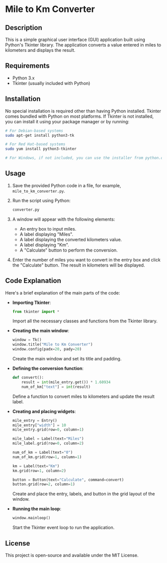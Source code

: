 # Mile to Km Converter

## Description
This is a simple graphical user interface (GUI) application built using Python's Tkinter library. The application converts a value entered in miles to kilometers and displays the result. 

## Requirements
- Python 3.x
- Tkinter (usually included with Python)

## Installation
No special installation is required other than having Python installed. Tkinter comes bundled with Python on most platforms. If Tkinter is not installed, you can install it using your package manager or by running:

```sh
# For Debian-based systems
sudo apt-get install python3-tk

# For Red Hat-based systems
sudo yum install python3-tkinter

# For Windows, if not included, you can use the installer from python.org which includes Tkinter
```

## Usage
1. Save the provided Python code in a file, for example, `mile_to_km_converter.py`.
2. Run the script using Python:
   ```sh
   converter.py
   ```
3. A window will appear with the following elements:
   - An entry box to input miles.
   - A label displaying "Miles".
   - A label displaying the converted kilometers value.
   - A label displaying "Km".
   - A "Calculate" button to perform the conversion.

4. Enter the number of miles you want to convert in the entry box and click the "Calculate" button. The result in kilometers will be displayed.

## Code Explanation
Here's a brief explanation of the main parts of the code:

- **Importing Tkinter**:
  ```python
  from tkinter import *
  ```
  Import all the necessary classes and functions from the Tkinter library.

- **Creating the main window**:
  ```python
  window = Tk()
  window.title("Mile to Km Converter")
  window.config(padx=20, pady=20)
  ```
  Create the main window and set its title and padding.

- **Defining the conversion function**:
  ```python
  def convert():
      result = int(mile_entry.get()) * 1.60934
      num_of_km["text"] = int(result)
  ```
  Define a function to convert miles to kilometers and update the result label.

- **Creating and placing widgets**:
  ```python
  mile_entry = Entry()
  mile_entry["width"] = 10
  mile_entry.grid(row=0, column=1)

  mile_label = Label(text="Miles")
  mile_label.grid(row=0, column=2)

  num_of_km = Label(text="0")
  num_of_km.grid(row=1, column=1)

  km = Label(text="Km")
  km.grid(row=1, column=2)

  button = Button(text="Calculate", command=convert)
  button.grid(row=2, column=1)
  ```
  Create and place the entry, labels, and button in the grid layout of the window.

- **Running the main loop**:
  ```python
  window.mainloop()
  ```
  Start the Tkinter event loop to run the application.

## License
This project is open-source and available under the MIT License.